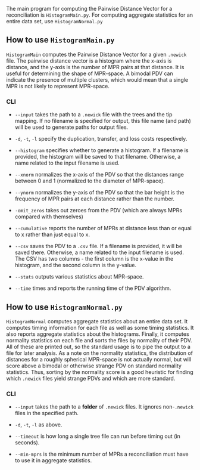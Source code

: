 The main program for computing the Pairwise Distance Vector for a reconciliation is `HistogramMain.py`. For computing aggregate statistics for an entire data set, use `HistogramNormal.py`

## How to use `HistogramMain.py`

`HistogramMain` computes the Pairwise Distance Vector for a given `.newick` file. The pairwise distance vector is a histogram where the x-axis is distance, and the y-axis is the number of MPR pairs at that distance. It is useful for determining the shape of MPR-space. A bimodal PDV can indicate the presence of multiple clusters, which would mean that a single MPR is not likely to represent MPR-space.

### CLI

* `--input` takes the path to a `.newick` file with the trees and the tip mapping. If no filename is specified for output, this file name (and path) will be used to generate paths for output files.

* `-d`, `-t`, `-l` specify the duplication, transfer, and loss costs respectively.

* `--histogram` specifies whether to generate a histogram. If a filename is provided, the histogram will be saved to that filename. Otherwise, a name related to the input filename is used.

* `--xnorm` normalizes the x-axis of the PDV so that the distances range between 0 and 1 (normalized to the diameter of MPR-space).

* `--ynorm` normalizes the y-axis of the PDV so that the bar height is the frequency of MPR pairs at each distance rather than the number.

* `-omit_zeros` takes out zeroes from the PDV (which are always MPRs compared with themselves)

* `--cumulative` reports the number of MPRs at distance less than or equal to x rather than just equal to x.

* `--csv` saves the PDV to a `.csv` file. If a filename is provided, it will be saved there. Otherwise, a name related to the input filename is used. The CSV has two columns - the first column is the x-value in the histogram, and the second column is the y-value.

* `--stats` outputs various statistics about MPR-space.

* `--time` times and reports the running time of the PDV algorithm.

## How to use `HistogramNormal.py`

`HistogramNormal` computes aggregate statistics about an entire data set. It computes timing information for each file as well as some timing statistics. It also reports aggregate statistics about the histograms. Finally, it computes normality statistics on each file and sorts the files by normality of their PDV. All of these are printed out, so the standard usage is to pipe the output to a file for later analysis. As a note on the normality statistics, the distribution of distances for a roughly spherical MPR-space is not actually normal, but will score above a bimodal or otherwise strange PDV on standard normality statistics. Thus, sorting by the normality score is a good heuristic for finding which `.newick` files yield strange PDVs and which are more standard.

### CLI

* `--input` takes the path to a __folder__ of `.newick` files. It ignores non-`.newick` files in the specified path.

* `-d`, `-t`, `-l` as above.

* `--timeout` is how long a single tree file can run before timing out (in seconds).

* `--min-mprs` is the minimum number of MPRs a reconciliation must have to use it in aggregate statistics.

